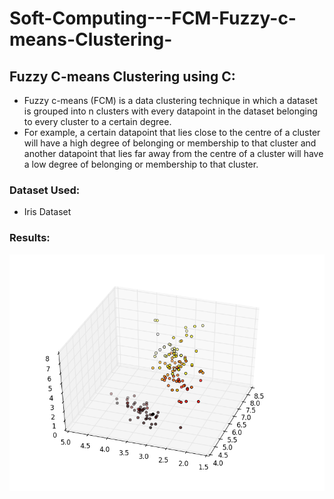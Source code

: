 # Soft-Computing---FCM-Fuzzy-c-means-Clustering-
## Fuzzy C-means Clustering using C:
- Fuzzy c-means (FCM) is a data clustering technique in which a dataset is grouped into n clusters with every datapoint in the dataset belonging to every cluster to a certain degree.
- For example, a certain datapoint that lies close to the centre of a cluster will have a high degree of belonging or membership to that cluster and another datapoint that lies far away from the centre of a cluster will have a low degree of belonging or membership to that cluster.

### Dataset Used:
- Iris Dataset

### Results: 
![image alt](https://github.com/PriyaVasu/Soft-Computing---FCM-Fuzzy-c-means-Clustering-/blob/6b5ca84244c213946f491870d2ef890e9d6a809a/pyplot.png)

